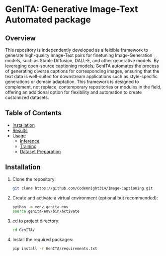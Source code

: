 # GenITA: Generative Image-Text Automated package
## Overview
This repository is independently developed as a felxible framework to generate high-quality Image-Text pairs for finetuning Image-Generation models, such as Stable Diffusion, DALL-E, and other generative models. By leveraging open-source captioning models, GenITA automates the process of generating diverse captions for corresponding images, ensuring that the text data is well-suited for downstream applications such as style-specific generations or domain adaptation. This framework is designed to complement, not replace, contemporary repositories or modules in the field, offering an additional option for flexibility and automation to create customized datasets.

## Table of Contents
- [Installation](#installation)
- [Results](#results)
- [Usage](#usage)
  - [Inference](#inference)
  - [Training](#training)
  - [Dataset Preparation](#dataset-preparation)

## Installation
1. Clone the repository:
    ```bash
    git clone https://github.com/CodeKnight314/Image-Captioning.git
    ```

2. Create and activate a virtual environment (optional but recommended):
    ```bash
    python -m venv genita-env
    source genita-env/bin/activate
    ```

3. cd to project directory: 
    ```bash 
    cd GenITA/
    ```

4. Install the required packages:
    ```bash
    pip install -r GenITA/requirements.txt
    ```
